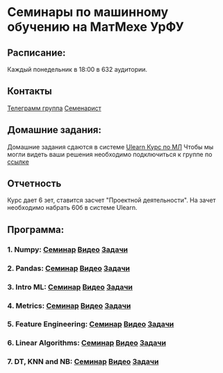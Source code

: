 # Семинары по машинному обучению на МатМехе УрФУ

## Расписание:
Каждый понедельник в 18:00 в 632 аудитории.

## Контакты
[Телеграмм группа](https://t.me/mlmathmech)
[Семенарист](https://t.me/samstikhin)

## Домашние задания:
Домашние задания сдаются в системе [Ulearn Курс по МЛ](https://ulearn.me/Course/ml)
Чтобы мы могли видеть ваши решения необходимо подключиться к группе по [ссылке](https://ulearn.me/Account/JoinGroup?hash=6e38a537-a831-46bf-8200-99aabe35f59a)

## Отчетность
Курс дает 6 зет, ставится засчет "Проектной деятельности". На зачет необходимо набрать 60б в системе Ulearn.

## Программа:
### 1. Numpy: [Семинар](https://nbviewer.jupyter.org/github/samstikhin/mlmathmech/blob/master/01-Numpy/Numpy.ipynb) [Видео](https://yadi.sk/i/yE9Lv3u-JK8xkw) [Задачи](https://ulearn.me/course/ml/Zhordanova_forma_7d15e706-7661-44d4-98a0-5018aaa3e57b)

### 2. Pandas: [Семинар](https://nbviewer.jupyter.org/github/samstikhin/mlmathmech/blob/master/02-Pandas/Pandas.ipynb) [Видео](https://yadi.sk/i/yUq8Pr3dYFAFYw) [Задачи](https://ulearn.me/course/ml/PodFreym_Vandermonda_fcbbff19-225e-4c58-b6f4-95dfbab7eff9)

### 3. Intro ML: [Семинар](https://nbviewer.jupyter.org/github/samstikhin/mlmathmech/blob/master/03-IntroML/IntroML.ipynb) [Видео](https://yadi.sk/i/tLJCVEuzgjT1FQ) [Задачи](https://ulearn.me/course/ml/Pervoe_obuchenie_156b928d-3952-4eab-993f-9be48490893c)

### 4. Metrics: [Семинар](https://nbviewer.jupyter.org/github/samstikhin/mlmathmech/blob/master/04-Metrics/Metrics%20%26%20Search.ipynb) [Видео](https://yadi.sk/i/wCHCVD8XogEHvA) [Задачи](https://ulearn.me/course/ml/Osnovy_metrik_klassifikatsii_abff3d09-8c9c-4db1-8821-7b8ec3cabd4b)

### 5. Feature Engineering: [Семинар](https://nbviewer.jupyter.org/github/samstikhin/mlmathmech/blob/master/05-Features/Features.ipynb) [Видео](https://yadi.sk/i/wCHCVD8XogEHvA) [Задачи](https://ulearn.me/course/ml/Udalenie_Nan_3c3329c6-a1e3-450f-92b0-38bbd2befb81)

### 6. Linear Algorithms: [Семинар](https://nbviewer.jupyter.org/github/samstikhin/mlmathmech/blob/master/06-linear/linmodels.ipynb) [Видео](https://yadi.sk/i/SqocaB2BCvVt-A) [Задачи](https://ulearn.me/course/ml/Chestnaya_regressiya_7bf6e0eb-d34c-4389-8c15-d99024821468)

### 7. DT, KNN and NB: [Семинар](https://nbviewer.jupyter.org/github/samstikhin/mlmathmech/blob/master/07-KNN%2C%20DT%2C%20Bayes/sem.ipynb) [Видео](https://yadi.sk/i/rotZgad19D2ssg) [Задачи](https://ulearn.me/Course/ml/Entropiya_i_kriteriy_Dzhini_2781d55a-b4e7-429c-8f26-3a1b0805165e)